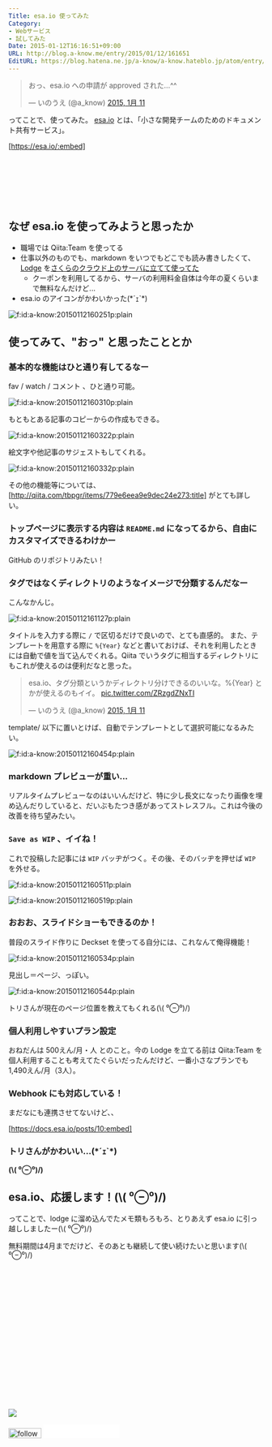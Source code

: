 ```yaml
---
Title: esa.io 使ってみた
Category:
- Webサービス
- 試してみた
Date: 2015-01-12T16:16:51+09:00
URL: http://blog.a-know.me/entry/2015/01/12/161651
EditURL: https://blog.hatena.ne.jp/a-know/a-know.hateblo.jp/atom/entry/8454420450080023084
---
```


<blockquote class="twitter-tweet" lang="ja"><p>おっ、esa.io への申請が approved された...^^</p>&mdash; いのうえ (@a_know) <a href="https://twitter.com/a_know/status/554412601648484352">2015, 1月 11</a></blockquote>
<script async src="//platform.twitter.com/widgets.js" charset="utf-8"></script>

ってことで、使ってみた。
[esa.io](https://esa.io/) とは、「小さな開発チームのためのドキュメント共有サービス」。


[https://esa.io/:embed]


<!-- more -->

<script async src="//pagead2.googlesyndication.com/pagead/js/adsbygoogle.js"></script>
<!-- article-top -->
<ins class="adsbygoogle"
     style="display:inline-block;width:728px;height:90px"
     data-ad-client="ca-pub-3463034538369189"
     data-ad-slot="8367620130"></ins>
<script>
(adsbygoogle = window.adsbygoogle || []).push({});
</script>


## なぜ esa.io を使ってみようと思ったか
* 職場では Qiita:Team を使ってる
* 仕事以外のものでも、markdown をいつでもどこでも読み書きしたくて、[Lodge](https://github.com/lodge/lodge) を[さくらのクラウド上のサーバに立てて使ってた](https://blog.a-know.me/entry/2014/09/14/124323)
    * クーポンを利用してるから、サーバの利用料金自体は今年の夏くらいまで無料なんだけど...
* esa.io のアイコンがかわいかった(\*´ｪ`*)

<p><span itemscope itemtype="https://schema.org/Photograph"><img src="//cdn-ak.f.st-hatena.com/images/fotolife/a/a-know/20150112/20150112160251.png" alt="f:id:a-know:20150112160251p:plain" title="f:id:a-know:20150112160251p:plain" class="hatena-fotolife" itemprop="image"></span></p>


## 使ってみて、"おっ" と思ったこととか
### 基本的な機能はひと通り有してるなー
fav / watch / コメント 、ひと通り可能。

<p><span itemscope itemtype="https://schema.org/Photograph"><img src="//cdn-ak.f.st-hatena.com/images/fotolife/a/a-know/20150112/20150112160310.png" alt="f:id:a-know:20150112160310p:plain" title="f:id:a-know:20150112160310p:plain" class="hatena-fotolife" itemprop="image"></span></p>


もともとある記事のコピーからの作成もできる。

<p><span itemscope itemtype="https://schema.org/Photograph"><img src="//cdn-ak.f.st-hatena.com/images/fotolife/a/a-know/20150112/20150112160322.png" alt="f:id:a-know:20150112160322p:plain" title="f:id:a-know:20150112160322p:plain" class="hatena-fotolife" itemprop="image"></span></p>


絵文字や他記事のサジェストもしてくれる。

<p><span itemscope itemtype="https://schema.org/Photograph"><img src="//cdn-ak.f.st-hatena.com/images/fotolife/a/a-know/20150112/20150112160332.png" alt="f:id:a-know:20150112160332p:plain" title="f:id:a-know:20150112160332p:plain" class="hatena-fotolife" itemprop="image"></span></p>


その他の機能等については、[http://qiita.com/tbpgr/items/779e6eea9e9dec24e273:title] がとても詳しい。


###  トップページに表示する内容は `README.md` になってるから、自由にカスタマイズできるわけかー

GitHub のリポジトリみたい！

### タグではなくディレクトリのようなイメージで分類するんだなー
こんなかんじ。

<p><span itemscope itemtype="https://schema.org/Photograph"><img src="//cdn-ak.f.st-hatena.com/images/fotolife/a/a-know/20150112/20150112161127.png" alt="f:id:a-know:20150112161127p:plain" title="f:id:a-know:20150112161127p:plain" class="hatena-fotolife" itemprop="image"></span></p>




タイトルを入力する際に `/` で区切るだけで良いので、とても直感的。
また、テンプレートを用意する際に `%{Year}` などと書いておけば、それを利用したときには自動で値を当て込んでくれる。Qiita でいうタグに相当するディレクトリにもこれが使えるのは便利だなと思った。

<blockquote class="twitter-tweet" lang="ja"><p>esa.io、タグ分類というかディレクトリ分けできるのいいな。%{Year} とかが使えるのもイイ。 <a href="http://t.co/ZRzgdZNxTI">pic.twitter.com/ZRzgdZNxTI</a></p>&mdash; いのうえ (@a_know) <a href="https://twitter.com/a_know/status/554417128510484480">2015, 1月 11</a></blockquote>
<script async src="//platform.twitter.com/widgets.js" charset="utf-8"></script>

template/ 以下に置いとけば、自動でテンプレートとして選択可能になるみたい。

<p><span itemscope itemtype="https://schema.org/Photograph"><img src="//cdn-ak.f.st-hatena.com/images/fotolife/a/a-know/20150112/20150112160454.png" alt="f:id:a-know:20150112160454p:plain" title="f:id:a-know:20150112160454p:plain" class="hatena-fotolife" itemprop="image"></span></p>



### markdown プレビューが重い...
リアルタイムプレビューなのはいいんだけど、特に少し長文になったり画像を埋め込んだりしていると、だいぶもたつき感があってストレスフル。これは今後の改善を待ち望みたい。


### `Save as WIP` 、イイね！
これで投稿した記事には `WIP` バッヂがつく。その後、そのバッヂを押せば `WIP` を外せる。

<p><span itemscope itemtype="https://schema.org/Photograph"><img src="//cdn-ak.f.st-hatena.com/images/fotolife/a/a-know/20150112/20150112160511.png" alt="f:id:a-know:20150112160511p:plain" title="f:id:a-know:20150112160511p:plain" class="hatena-fotolife" itemprop="image"></span></p>


<p><span itemscope itemtype="https://schema.org/Photograph"><img src="//cdn-ak.f.st-hatena.com/images/fotolife/a/a-know/20150112/20150112160519.png" alt="f:id:a-know:20150112160519p:plain" title="f:id:a-know:20150112160519p:plain" class="hatena-fotolife" itemprop="image"></span></p>


### おおお、スライドショーもできるのか！
普段のスライド作りに Deckset を使ってる自分には、これなんて俺得機能！

<p><span itemscope itemtype="https://schema.org/Photograph"><img src="//cdn-ak.f.st-hatena.com/images/fotolife/a/a-know/20150112/20150112160534.png" alt="f:id:a-know:20150112160534p:plain" title="f:id:a-know:20150112160534p:plain" class="hatena-fotolife" itemprop="image"></span></p>


見出し＝ページ、っぽい。

<p><span itemscope itemtype="https://schema.org/Photograph"><img src="//cdn-ak.f.st-hatena.com/images/fotolife/a/a-know/20150112/20150112160544.png" alt="f:id:a-know:20150112160544p:plain" title="f:id:a-know:20150112160544p:plain" class="hatena-fotolife" itemprop="image"></span></p>


トリさんが現在のページ位置を教えてもくれる(\\( ⁰⊖⁰)/)


### 個人利用しやすいプラン設定
おねだんは 500えん/月・人 とのこと。今の Lodge を立てる前は Qiita:Team を個人利用することも考えてたぐらいだったんだけど、一番小さなプランでも 1,490えん/月（3人）。


### Webhook にも対応している！
まだなにも連携させてないけど、、



[https://docs.esa.io/posts/10:embed]



### トリさんがかわいい...(\*´ｪ`*)
<b>(\\( ⁰⊖⁰)/)</b>

## esa.io、応援します！(\\( ⁰⊖⁰)/)
ってことで、lodge に溜め込んでたメモ類もろもろ、とりあえず esa.io に引っ越ししましたー(\\( ⁰⊖⁰)/)

無料期間は4月までだけど、そのあとも継続して使い続けたいと思います(\\( ⁰⊖⁰)/)


<div>
<br>
<script async src="//pagead2.googlesyndication.com/pagead/js/adsbygoogle.js"></script>
<!-- article-bottom2 -->
<ins class="adsbygoogle"
     style="display:inline-block;width:300px;height:250px"
     data-ad-client="ca-pub-3463034538369189"
     data-ad-slot="5274552934"></ins>
<script>
(adsbygoogle = window.adsbygoogle || []).push({});
</script>

<a href="http://bit.ly/grass-graph" target='blank' rel="nofollow"><img src="https://cdn-ak.f.st-hatena.com/images/fotolife/a/a-know/20170405/20170405220342.png"></a>
<br>
</div>

<div>
<a href='http://cloud.feedly.com/#subscription%2Ffeed%2Fhttp%3A%2F%2Fblog.a-know.me%2Ffeed'  target='blank'><img id='feedlyFollow' src='//s3.feedly.com/img/follows/feedly-follow-rectangle-volume-small_2x.png' alt='follow us in feedly' width='65' height='20'></a>



<iframe src="//blog.hatena.ne.jp/a-know/a-know.hateblo.jp/subscribe/iframe" allowtransparency="true" frameborder="0" scrolling="no" width="150" height="28"></iframe>
</div>
